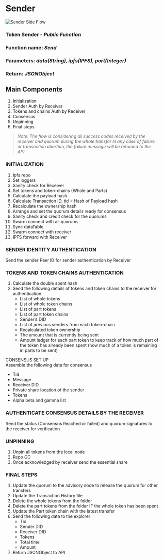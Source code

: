 # Sender
![Sender Side Flow](/Docport/tokenTransfer/Sender-Flowchart.png)
### Token Sender - *Public Function*
### Function name: *Send*
### Parameters: *data(String), ipfs(IPFS), port(Integer)*
### Return: *JSONObject*

## Main Components
1. Initialization
2. Sender Auth by Receiver
3. Tokens and chains Auth by Receiver
4. Consensus
5. Unpinning
6. Final steps

> *Note: The flow is considering all success codes received by the receiver and quorum during the whole transfer*
*In any case of failure or transaction abortion, the failure message will be returned to the API*

### INITIALIZATION
1. Ipfs repo 
2. Set loggers
3. Sanity check for Receiver  
4. Set tokens and token-chains (Whole and Parts)
5. Calculate the payload hash 
6. Calculate Transaction ID, tid = Hash of Payload hash
7. Recalculate the ownership hash 
8. Arrange and set the quorum details ready for consensus 
9. Sanity check and credit check for the quorums 
10. Swarm connect with all quorums
11. Sync dataTable  
12. Swarm connect with receiver  
13. IPFS forward with Receiver  

### SENDER IDENTITY AUTHENTICATION
Send the sender Peer ID for sender authentication by Receiver

### TOKENS AND TOKEN CHAINS AUTHENTICATION
1. Calculate the double spent hash 
2. Send the following details of tokens and token chains to the receiver for authentication 
   - List of whole tokens
   - List of whole token chains
   - List of part tokens
   - List of part token chains
   - Sender’s DID
   - List of previous senders from each token-chain
   - Recalculated token ownership
   - The amount that is currently being sent
   - Amount ledger for each part token to keep track of how much part of the token has already been spent (how much of a token is remaining in parts to be sent)

CONSENSUS SET UP  
Assemble the following data for consensus  
   - Tid
   - Message
   - Receiver DID
   - Private share location of the sender
   - Tokens
   - Alpha beta and gamma list

### AUTHENTICATE CONSENSUS DETAILS BY THE RECEIVER
Send the status (Consensus Reached or failed) and quorum signatures to the receiver for verification

### UNPINNING
1. Unpin all tokens from the local node  
2. Repo GC 
3. Once acknowledged by receiver send the essential share

### FINAL STEPS
1. Update the quorum to the advisory node to release the quorum for other transfers  
2. Update the Transaction History file 
3. Delete the whole tokens from the folder 
4. Delete the part tokens from the folder IF the whole token has been spent 
5. Update the Part token chain with the latest transfer 
6. Send the following data to the explorer  
   - Tid 
   - Sender DID 
   - Receiver DID 
   - Tokens 
   - Total time 
   - Amount 
7. Return JSONObject to API
